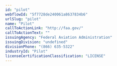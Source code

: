 ```yaml
---
id: "pilot"
webflowId: "5f7728de240061a8637834b6"
urlSlug: "pilot"
name: "Pilot"
callToActionLink: "http://faa.gov/"
callToActionText: ""
issuingAgency: "Federal Aviation Administration"
issuingDivision: "undefined"
divisionPhone: "(866) 635-5322"
industryId: "Pilot"
licenseCertificationClassification: "LICENSE"
---
```

